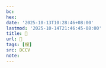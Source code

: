 ```yaml
---
bc:
hex:
date: '2025-10-13T10:28:46+08:00'
lastmod: '2025-10-14T21:46:45-08:00'
title: 􄕑
url: 􄕑
tags: [欓]
src: DCCV
note:
---
```


